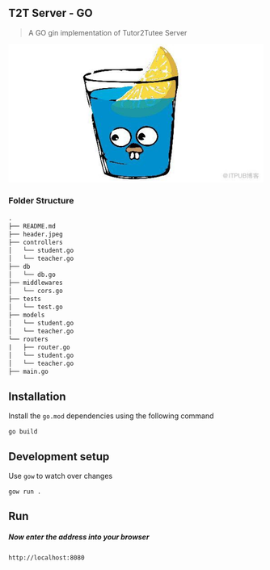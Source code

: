 ## T2T Server - GO

> A GO gin implementation of Tutor2Tutee Server

![](header.jpeg)

### Folder Structure
```
.
├── README.md
├── header.jpeg
├── controllers
│   └── student.go
│   └── teacher.go
├── db
│   └── db.go
├── middlewares
│   └── cors.go
├── tests
│   └── test.go
├── models
│   └── student.go
│   └── teacher.go
└── routers
|   ├── router.go
│   └── student.go
│   └── teacher.go
├── main.go
```

## Installation

Install the `go.mod` dependencies using the following command

```
go build
```


## Development setup

Use `gow` to watch over changes

```
gow run .
```
## Run

##### Now enter the address into your browser 

`http://localhost:8080`
